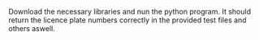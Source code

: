 Download the necessary libraries and nun the python program. It should return the licence plate numbers correctly in the provided test files and others aswell.
